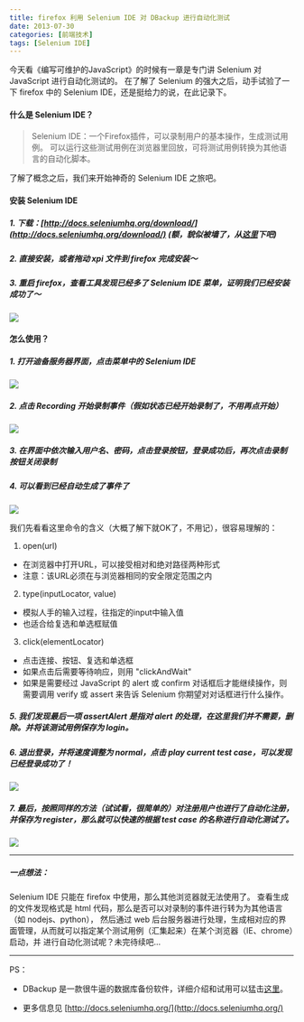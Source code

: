```yaml
---
title: firefox 利用 Selenium IDE 对 DBackup 进行自动化测试
date: 2013-07-30
categories: [前端技术]
tags: [Selenium IDE]
---
```


今天看《编写可维护的JavaScript》的时候有一章是专门讲 Selenium 对 JavaScript 进行自动化测试的。
在了解了 Selenium 的强大之后，动手试验了一下 firefox 中的 Selenium IDE，还是挺给力的说，在此记录下。

#### 什么是 Selenium IDE？

> Selenium IDE：一个Firefox插件，可以录制用户的基本操作，生成测试用例。
> 可以运行这些测试用例在浏览器里回放，可将测试用例转换为其他语言的自动化脚本。

了解了概念之后，我们来开始神奇的 Selenium IDE 之旅吧。

#### 安装 Selenium IDE

##### 1. 下载：[http://docs.seleniumhq.org/download/](http://docs.seleniumhq.org/download/) (额，貌似被墙了，从[这里](/2013/07/30/selenium-ide-2.2.0.xpi)下吧)
##### 2. 直接安装，或者拖动 xpi 文件到 firefox 完成安装～
##### 3. 重启 firefox，查看工具发现已经多了 Selenium IDE 菜单，证明我们已经安装成功了～
![](/2013/07/30/1.png)

#### 怎么使用？

##### 1. 打开迪备服务器界面，点击菜单中的 Selenium IDE
![](/2013/07/30/2.png)

##### 2. 点击 Recording 开始录制事件（假如状态已经开始录制了，不用再点开始）
![](/2013/07/30/3.png)

##### 3. 在界面中依次输入用户名、密码，点击登录按钮，登录成功后，再次点击录制按钮关闭录制

##### 4. 可以看到已经自动生成了事件了
![](/2013/07/30/4.png)

我们先看看这里命令的含义（大概了解下就OK了，不用记），很容易理解的：

1) open(url)
- 在浏览器中打开URL，可以接受相对和绝对路径两种形式
- 注意：该URL必须在与浏览器相同的安全限定范围之内

2) type(inputLocator, value)
- 模拟人手的输入过程，往指定的input中输入值
- 也适合给复选和单选框赋值

3) click(elementLocator)
- 点击连接、按钮、复选和单选框
- 如果点击后需要等待响应，则用 "clickAndWait"
- 如果是需要经过 JavaScript 的 alert 或 confirm 对话框后才能继续操作，则需要调用 verify 或 assert 来告诉 Selenium 你期望对对话框进行什么操作。

##### 5. 我们发现最后一项 assertAlert 是指对 alert 的处理，在这里我们并不需要，删除。并将该测试用例保存为 login。

##### 6. 退出登录，并将速度调整为 normal，点击 play current test case，可以发现已经登录成功了！
![](/2013/07/30/5.png)

##### 7. 最后，按照同样的方法（试试看，很简单的）对注册用户也进行了自动化注册，并保存为 register，那么就可以快速的根据 test case 的名称进行自动化测试了。
![](/2013/07/30/6.png)

___

##### 一点想法：

Selenium IDE 只能在 firefox 中使用，那么其他浏览器就无法使用了。
查看生成的文件发现格式是 html 代码，那么是否可以对录制的事件进行转为为其他语言（如 nodejs、python），
然后通过 web 后台服务器进行处理，生成相对应的界面管理，从而就可以指定某个测试用例（汇集起来）在某个浏览器（IE、chrome）启动，并
进行自动化测试呢？未完待续吧...

___

PS：

* DBackup 是一款很牛逼的数据库备份软件，详细介绍和试用可以猛击[这里](http://www.scutech.com/#!c/41)。

* 更多信息见 [http://docs.seleniumhq.org/](http://docs.seleniumhq.org/)
